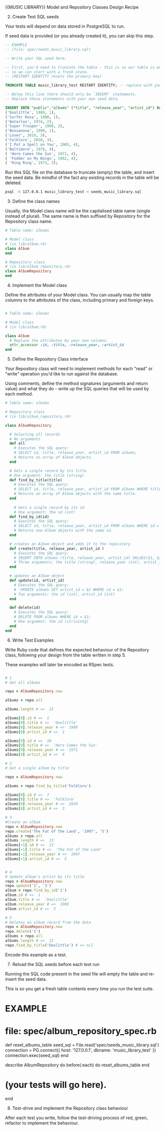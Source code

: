 {{MUSIC LIBRARY}} Model and Repository Classes Design Recipe

2. Create Test SQL seeds

Your tests will depend on data stored in PostgreSQL to run.

If seed data is provided (or you already created it), you can skip this step.

```sql
-- EXAMPLE
-- (file: spec/seeds_music_library.sql)

-- Write your SQL seed here. 

-- First, you'd need to truncate the table - this is so our table is emptied between each test run,
-- so we can start with a fresh state.
-- (RESTART IDENTITY resets the primary key)

TRUNCATE TABLE music_library_test RESTART IDENTITY; -- replace with your own table name.

-- Below this line there should only be `INSERT` statements.
-- Replace these statements with your own seed data.

INSERT INTO "public"."albums" ("title", "release_year", "artist_id") VALUES
('Doolittle', 1989, 1),
('Surfer Rosa', 1988, 1),
('Waterloo', 1974, 2),
('Super Trouper', 1980, 2),
('Bossanova', 1990, 1),
('Lover', 2019, 3),
('Folklore', 2020, 3),
('I Put a Spell on You', 1965, 4),
('Baltimore', 1978, 4),
( 'Here Comes the Sun', 1971, 4),
( 'Fodder on My Wings', 1982, 4),
( 'Ring Ring', 1973, 2);
```

Run this SQL file on the database to truncate (empty) the table, and insert the seed data. Be mindful of the fact any existing records in the table will be deleted.

```bash
psql -h 127.0.0.1 music_library_test < seeds_music_library.sql
```

3. Define the class names

Usually, the Model class name will be the capitalised table name (single instead of plural). The same name is then suffixed by Repository for the Repository class name.

```ruby
# Table name: albums

# Model class
# (in lib/album.rb)
class Album
end

# Repository class
# (in lib/album_repository.rb)
class AlbumRepository
end
```

4. Implement the Model class

Define the attributes of your Model class. You can usually map the table columns to the attributes of the class, including primary and foreign keys.

``` ruby

# Table name: albums

# Model class
# (in lib/album.rb)

class Album
  # Replace the attributes by your own columns.
  attr_accessor :id, :title, :release_year, :artist_id
end

```

5. Define the Repository Class interface

Your Repository class will need to implement methods for each "read" or "write" operation you'd like to run against the database.

Using comments, define the method signatures (arguments and return value) and what they do - write up the SQL queries that will be used by each method.

```ruby
# Table name: albums

# Repository class
# (in lib/album_repository.rb)

class AlbumRepository

  # Selecting all records
  # No arguments
  def all
    # Executes the SQL query:
    # SELECT id, title, release_year, artist_id FROM albums;
    # Returns an array of Album objects.
  end

  # Gets a single record by its title
  # One argument: the title (string)
  def find_by_title(title)
    # Executes the SQL query:
    # SELECT id, title, release_year, artist_id FROM albums WHERE title = $1;
    # Returns an array of Album objects with the same title.
  end
  
    # Gets a single record by its id
    # One argument: the id (int)
  def find_by_id(id)
    # Executes the SQL query:
    # SELECT id, title, release_year, artist_id FROM albums WHERE id = $1;
    # Returns one Album objects with the same id.    
  end

  # creates an Album object and adds it to the repository
  def create(title, release_year, artist_id )
    # Executes the SQL query:
    # INSERT INTO albums (title, release_year, artist_id) VALUES($1, $2, $3);
    # Three arguments: the title (string), release_year (int), artist_id (int)
  end

  # updates an Album object
  def update(id, artist_id)
    # Executes the SQL query:   
    # 'UPDATE albums SET artist_id = $2 WHERE id = $1;
    # Two arguments: the id (int), artist_id (int)
  end

  def delete(id)
    # Executes the SQL query:
    # DELETE FROM albums WHERE id = $1;
    # One argument: the id (strinintg)
  end
end
```

6. Write Test Examples

Write Ruby code that defines the expected behaviour of the Repository class, following your design from the table written in step 5.

These examples will later be encoded as RSpec tests.

```ruby

# 1
# Get all albums

repo = AlbumRepository.new

albums = repo.all

albums.length # =>  12

albums[0].id # =>  1
albums[0].title # =>  'Doolittle'
albums[0].release_year # =>  1989
albums[0].artist_id # =>  1

albums[9].id # =>  10
albums[9].title # =>  'Here Comes the Sun'
albums[9].release_year # =>  1971
albums[9].artist_id # =>  4

# 2
# Get a single album by title

repo = AlbumRepository.new

albums = repo.find_by_title('Folklore')

albums[0].id # =>  7
albums[0].title # =>  'Folklore'
albums[0].release_year # =>  2020
albums[0].artist_id # =>  3

# 3
#Create an album
repo = AlbumRepository.new
repo.create('The Fat of the Land', '1997', '5')
albums = repo.all
albums.length # =>  13
albums[-1].id # =>  13
albums[-1].title # =>  'The Fat of the Land'
albums[-1].release_year # =>  1997
albums[-1].artist_id # =>  5


# 4 
# Update album's artist by its title
repo = AlbumRepository.new
repo.update('1', '3')
album = repo.find_by_id('1')
album.id # =>  1
album.title # =>  'Doolittle'
album.release_year # =>  1989
album.artist_id # =>  3

# 5
# Deletes an album record from the data
repo = AlbumRepository.new
repo.delete('1')
albums = repo.all
albums.length # =>  11
repo.find_by_title('Doolittle') # => nil

```
Encode this example as a test.

7. Reload the SQL seeds before each test run

Running the SQL code present in the seed file will empty the table and re-insert the seed data.

This is so you get a fresh table contents every time you run the test suite.

# EXAMPLE

# file: spec/album_repository_spec.rb

def reset_albums_table
  seed_sql = File.read('spec/seeds_music_library.sql')
  connection = PG.connect({ host: '127.0.0.1', dbname: 'music_library_test' })
  connection.exec(seed_sql)
end

describe AlbumRepository do
  before(:each) do 
    reset_albums_table
  end

  # (your tests will go here).
end


8. Test-drive and implement the Repository class behaviour

After each test you write, follow the test-driving process of red, green, refactor to implement the behaviour.